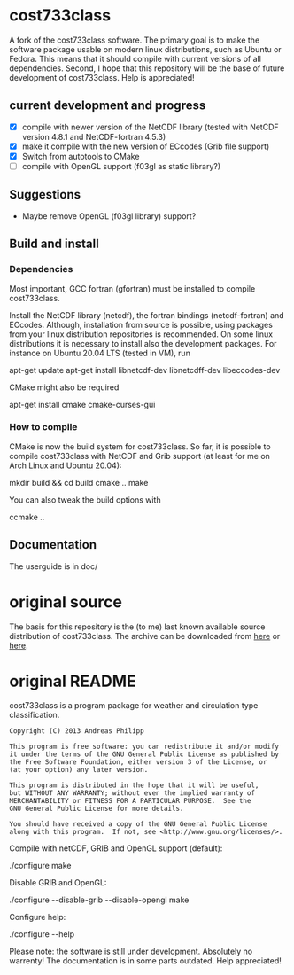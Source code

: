 # cost733class

A fork of the cost733class software. The primary goal is to make the software package usable on modern linux distributions, such as Ubuntu or Fedora. This means that it should compile with current versions of all dependencies. Second, I hope that this repository will be the base of future development of cost733class. Help is appreciated!

## current development and progress
 
 - [x] compile with newer version of the NetCDF library (tested with NetCDF version 4.8.1 and NetCDF-fortran 4.5.3)
 - [x] make it compile with the new version of ECcodes (Grib file support)
 - [x] Switch from autotools to CMake
 - [ ] compile with OpenGL support (f03gl as static library?)
 
## Suggestions

 - Maybe remove OpenGL (f03gl library) support?

## Build and install

### Dependencies
Most important, GCC fortran (gfortran) must be installed to compile cost733class.

Install the NetCDF library (netcdf), the fortran bindings (netcdf-fortran) and ECcodes. Although, installation from source is possible, using packages from your linux distribution repositories is recommended. On some linux distributions it is necessary to install also the development packages. For instance on Ubuntu 20.04 LTS (tested in VM), run

  apt-get update
  apt-get install libnetcdf-dev libnetcdff-dev libeccodes-dev
  
CMake might also be required

  apt-get install cmake cmake-curses-gui

### How to compile
CMake is now the build system for cost733class. So far, it is possible to compile cost733class with NetCDF and Grib support (at least for me on Arch Linux and Ubuntu 20.04):

  mkdir build && cd build
  cmake ..
  make

You can also tweak the build options with

  ccmake ..
  
## Documentation
The userguide is in doc/

# original source
The basis for this repository is the (to me) last known available source distribution of cost733class. The archive can be downloaded from [here](http://cost733.met.no/cost733clas-1.4_rev23.tgz) or [here](https://drive.google.com/file/d/1DCiDDte8PPYu2tKzsIugloOxi6NMvXJt/view?usp=sharing).

# original README
cost733class is a program package for weather and circulation type classification.
    
    Copyright (C) 2013 Andreas Philipp

    This program is free software: you can redistribute it and/or modify
    it under the terms of the GNU General Public License as published by
    the Free Software Foundation, either version 3 of the License, or
    (at your option) any later version.

    This program is distributed in the hope that it will be useful,
    but WITHOUT ANY WARRANTY; without even the implied warranty of
    MERCHANTABILITY or FITNESS FOR A PARTICULAR PURPOSE.  See the
    GNU General Public License for more details.

    You should have received a copy of the GNU General Public License
    along with this program.  If not, see <http://www.gnu.org/licenses/>.


Compile with netCDF, GRIB and OpenGL support (default):

./configure
make

Disable GRIB and OpenGL:

./configure --disable-grib --disable-opengl
make

Configure help:

./configure --help


Please note: the software is still under development. Absolutely no warrenty!
The documentation is in some parts outdated. Help appreciated!
